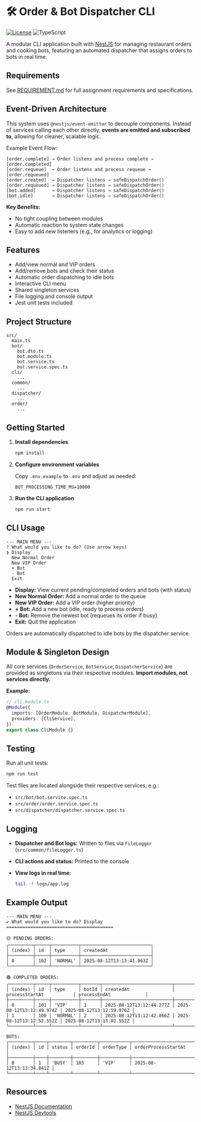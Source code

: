 # 🛠️ Order & Bot Dispatcher CLI
[![License](https://img.shields.io/badge/license-Apache--2.0-blue.svg)](LICENSE) ![TypeScript](https://img.shields.io/badge/language-TypeScript-3178c6)

A modular CLI application built with [NestJS](https://nestjs.com/) for managing restaurant orders and cooking bots, featuring an automated dispatcher that assigns orders to bots in real time.

## Requirements

See [REQUIREMENT.md](./REQUIREMENT.md) for full assignment requirements and specifications.

## Event-Driven Architecture
This system uses `@nestjs/event-emitter` to decouple components.
Instead of services calling each other directly, **events are emitted and subscribed to**, allowing for cleaner, scalable logic.

Example Event Flow:

```
[order.complete] → Order listens and process complete → [order.completed]
[order.requeue]  → Order listens and process requeue → [order.requeued]
[order.created]  → Dispatcher listens → safeDispatchOrder()
[order.requeued] → Dispatcher listens → safeDispatchOrder()
[bot.added]      → Dispatcher listens → safeDispatchOrder()
[bot.idle]       → Dispatcher listens → safeDispatchOrder()
```

**Key Benefits:**
- No tight coupling between modules
- Automatic reaction to system state changes
- Easy to add new listeners (e.g., for analytics or logging)

## Features
- Add/view normal and VIP orders  
- Add/remove bots and check their status  
- Automatic order dispatching to idle bots  
- Interactive CLI menu  
- Shared singleton services  
- File logging and console output  
- Jest unit tests included

## Project Structure

```
src/
  main.ts
  bot/
    bot.dto.ts
    bot.module.ts
    bot.service.ts
    bot.service.spec.ts
  cli/
    ...
  common/
    ...
  dispatcher/
    ...
  order/
    ...
```


## Getting Started

1. **Install dependencies**

   ```bash
   npm install
   ```

2. **Configure environment variables**

   Copy `.env.example` to `.env` and adjust as needed:

   ```
   BOT_PROCESSING_TIME_MS=10000
   ```

3. **Run the CLI application**

   ```bash
   npm run start
   ```


## CLI Usage

```
--- MAIN MENU ---
? What would you like to do? (Use arrow keys)
❯ Display
  New Normal Order
  New VIP Order
  + Bot
  - Bot
  Exit
```

- **Display:** View current pending/completed orders and bots (with status)
- **New Normal Order:** Add a normal order to the queue
- **New VIP Order:** Add a VIP order (higher priority)
- **+ Bot:** Add a new bot (idle, ready to process orders)
- **- Bot:** Remove the newest bot (requeues its order if busy)
- **Exit:** Quit the application

Orders are automatically dispatched to idle bots by the dispatcher service.


## Module & Singleton Design

All core services (`OrderService`, `BotService`, `DispatcherService`) are provided as singletons via their respective modules.
**Import modules, not services directly.**

**Example:**
```typescript
// cli.module.ts
@Module({
  imports: [OrderModule, BotModule, DispatcherModule],
  providers: [CliService],
})
export class CliModule {}
```

## Testing

Run all unit tests:

```bash
npm run test
```

Test files are located alongside their respective services, e.g.:
- `src/bot/bot.service.spec.ts`
- `src/order/order.service.spec.ts`
- `src/dispatcher/dispatcher.service.spec.ts`

## Logging

- **Dispatcher and Bot logs:** Written to files via `FileLogger` (`src/common/fileLogger.ts`)
- **CLI actions and status:** Printed to the console
- **View logs in real time:**

  ```bash
  tail -f logs/app.log
  ```

## Example Output

```
--- MAIN MENU ---
✔ What would you like to do? Display
========================================

🟡 PENDING ORDERS:
┌─────────┬─────┬──────────┬──────────────────────────┐
│ (index) │ id  │ type     │ createdAt                │
├─────────┼─────┼──────────┼──────────────────────────┤
│ 0       │ 102 │ 'NORMAL' │ 2025-08-12T13:13:41.963Z │
└─────────┴─────┴──────────┴──────────────────────────┘

🟢 COMPLETED ORDERS:
┌─────────┬─────┬──────────┬───────┬──────────────────────────┬──────────────────────────┬──────────────────────────┐
│ (index) │ id  │ type     │ botId │ createdAt                │ processStartAt           │ processEndAt             │
├─────────┼─────┼──────────┼───────┼──────────────────────────┼──────────────────────────┼──────────────────────────┤
│ 0       │ 101 │ 'VIP'    │ 1     │ 2025-08-12T13:12:44.277Z │ 2025-08-12T13:12:49.974Z │ 2025-08-12T13:12:59.976Z │
│ 1       │ 100 │ 'NORMAL' │ 2     │ 2025-08-12T13:12:42.866Z │ 2025-08-12T13:12:52.552Z │ 2025-08-12T13:13:02.552Z │
└─────────┴─────┴──────────┴───────┴──────────────────────────┴──────────────────────────┴──────────────────────────┘

BOTS:
┌─────────┬────┬────────┬─────────┬───────────┬──────────────────────────┐
│ (index) │ id │ status │ orderId │ orderType │ orderProcessStartAt      │
├─────────┼────┼────────┼─────────┼───────────┼──────────────────────────┤
│ 0       │ 1  │ 'BUSY' │ 103     │ 'VIP'     │ 2025-08-12T13:13:34.841Z │
└─────────┴────┴────────┴─────────┴───────────┴──────────────────────────┘
```

## Resources
- [NestJS Documentation](https://docs.nestjs.com)
- [NestJS Devtools](https://devtools.nestjs.com)
